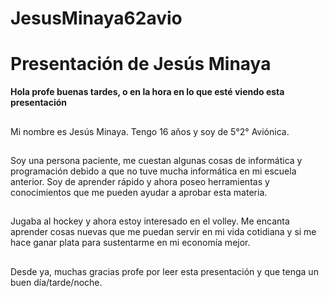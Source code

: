 # JesusMinaya62avio
# Presentación de Jesús Minaya 
**Hola profe buenas tardes, o en la hora en lo que esté viendo esta presentación**
##
Mi nombre es Jesús Minaya.
Tengo 16 años y soy de 5°2° Aviónica. 
##
Soy una persona paciente, me cuestan algunas cosas de informática y programación debido a que no tuve mucha informática en mi escuela anterior. Soy de aprender rápido y ahora poseo herramientas y conocimientos que me pueden ayudar a aprobar esta materia.
##
Jugaba al hockey y ahora estoy interesado en el volley. Me encanta aprender cosas nuevas que me puedan servir en mi vida cotidiana y si me hace ganar plata para sustentarme en mi economía mejor.
##
Desde ya, muchas gracias profe por leer esta presentación y que tenga un buen día/tarde/noche.
